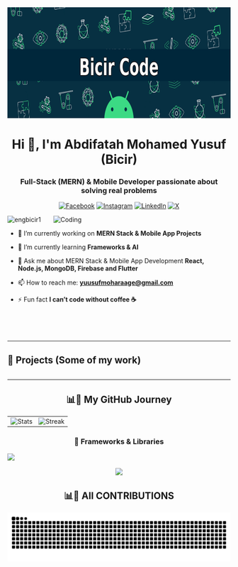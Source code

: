 <img align="" height="250"  alt="Coding" src="/Assets/banner_bicir.gif">

<h1 align="center">Hi 👋, I'm Abdifatah Mohamed Yusuf (Bicir)</h1> 
<h3 align="center">Full-Stack (MERN) & Mobile Developer passionate about solving real problems</h3>
<div align="center">

[![Facebook](https://img.shields.io/badge/Facebook-%231877F2.svg?logo=Facebook&logoColor=white)](https://fb.com/engbicir.so1) 
[![Instagram](https://img.shields.io/badge/Instagram-%23E4405F.svg?logo=Instagram&logoColor=white)](https://instagram.com/engbicir1) 
[![LinkedIn](https://img.shields.io/badge/LinkedIn-%230077B5.svg?logo=linkedin&logoColor=white)](https://so.linkedin.com/in/abdifitaah-mohamed-59b6052b9) 
[![X](https://img.shields.io/badge/Twitter-%231DA1F2.svg?logo=twitter&logoColor=white)](https://twitter.com/engabdifitah23)

</div>
<img align="right" alt="Coding" width="400" src="https://cdn.dribbble.com/users/1162077/screenshots/3848914/programmer.gif">


<p align="left"> <img src="https://komarev.com/ghpvc/?username=engbicir1&label=Profile%20views&color=0e75b6&style=flat" alt="engbicir1" /> </p>

- 🔭 I’m currently working on **MERN Stack & Mobile App Projects**

- 🌱 I’m currently learning **Frameworks & AI**

- 💬 Ask me about MERN Stack & Mobile App Development **React, Node.js, MongoDB, Firebase and Flutter**

- 📫 How to reach me: **yuusufmoharaage@gmail.com**

- ⚡ Fun fact **I can’t code without coffee ☕**
<br>
<br>
<br>

---

## 🧩 Projects (Some of my work)

<div align="center">
<table>
  <tr>
    <!-- Project 1 -->
    </td>
    <!-- Project 2 (example, edit with your link) -->
      </p>
    </td>
  </tr>
</table>
</div>

---

<h2 align="center">📊🚀 My GitHub Journey</h2>
<div align="center">
  <table>
    <tr>
      <td valign="top">
        <img alt="Stats" src="https://github-readme-stats.vercel.app/api?username=engbicir1&show_icons=true&count_private=true&hide_border=true&theme=radical"  width="420">  
      </td>
      <td valign="top">
        <img alt="Streak" src="https://streak-stats.demolab.com?user=EngBicir1&theme=radical&hide_border=true&v=3" width="420">
      </td>
    </tr>
  </table>
</div>

<!-- Tech Stack -->
<h3 align="center">🚀 Frameworks & Libraries</h3>

<p align="left">
  <!-- Row 1 -->
  <img src="https://skillicons.dev/icons?i=react,next,redux,angular,vue,bootstrap,tailwind,flutter,reactnative&theme=dark" />
</p>
<p align="center">
  <!-- Row 2 -->
  <img src="https://skillicons.dev/icons?i=django,spring,laravel,dotnet,nestjs,express,nodejs,tensorflow,pytorch&theme=dark" />
</p>

  <h2 align="center">📊🚀 All CONTRIBUTIONS </h2>

![Snake animation](https://github.com/EngBicir1/EngBicir1/blob/output/github-snake.svg)
